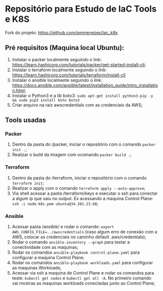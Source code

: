 # Repositório para Estudo de IaC Tools e K8S

Fork do projeto: https://github.com/pmmenezes/Iac_k8s

## Pré requisitos (Maquina local Ubuntu):

1. Instalar o packer localmente seguindo o link: https://learn.hashicorp.com/tutorials/packer/get-started-install-cli;
2. Instalar o terraform localmente seguindo o link: https://learn.hashicorp.com/tutorials/terraform/install-cli
3. Instalar o ansible localmente seguindo o link: https://docs.ansible.com/ansible/latest/installation_guide/intro_installation.html;
4. Instalar o Python3 e a lib boto3: `sudo apt-get install python3-pip -y && sudo pip3 install boto boto3`
5. Criar arquivo na raiz awscredentials com as credenciais da AWS;

## Tools usadas

### Packer

1. Dentro da pasta do /packer, iniciar o repositório com o comando `packer init .`;
2. Realizar o build da imagem com ocomando `packer build .`;

### Terraform

1. Dentro da pasta do /terraform, iniciar o repositório com o comando `terraform init`;
2. Realizar o apply com o comando `terraform apply --auto-approve`;
3. Via shell acessar a pasta /terraform/keys e executar o ssh para conectar a algum ip que saiu no output. Ex acessando a maquina Control Plane: `ssh -i node-k8s.pem ubuntu@34.201.23.68`;

### Ansible

1. Acessar pasta /ansible/ e rodar o comando: `export AWS_CONFIG_FILE=../awscredentials` (caso algum erro de conexão com a AWS, colocar as credenciais no caminho default .aws/credentials);
2. Rodar o comando `ansible-inventory --graph` para testar a conectividade com as maquinas;
3. Rodar os comandos `ansible-playbook control-plane.yaml` para configurar a maquina Control Plane;
4. Rodar os comandos `ansible-playbook workloads.yaml` para configurar as maquinas Workloads;
5. Acessar via ssh a maquina de Control Plane e rodar os comandos para teste: `kubectl get nodes` e `kubectl get all -A`. No primeiro comando vai mostras as maquinas workloads conectadas junto ao Control Plane;